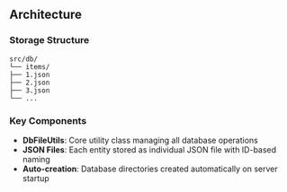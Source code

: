 ## Architecture
### Storage Structure
```
src/db/
└── items/
├── 1.json
├── 2.json
├── 3.json
└── ...
```
### Key Components
- **DbFileUtils**: Core utility class managing all database operations
- **JSON Files**: Each entity stored as individual JSON file with ID-based naming
- **Auto-creation**: Database directories created automatically on server startup